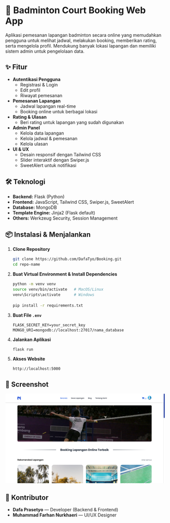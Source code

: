 # 🏸 Badminton Court Booking Web App

Aplikasi pemesanan lapangan badminton secara online yang memudahkan pengguna untuk melihat jadwal, melakukan booking, memberikan rating, serta mengelola profil. Mendukung banyak lokasi lapangan dan memiliki sistem admin untuk pengelolaan data.

## ✨ Fitur

- **Autentikasi Pengguna**
  - Registrasi & Login
  - Edit profil
  - Riwayat pemesanan
- **Pemesanan Lapangan**
  - Jadwal lapangan real-time
  - Booking online untuk berbagai lokasi
- **Rating & Ulasan**
  - Beri rating untuk lapangan yang sudah digunakan
- **Admin Panel**
  - Kelola data lapangan
  - Kelola jadwal & pemesanan
  - Kelola ulasan
- **UI & UX**
  - Desain responsif dengan Tailwind CSS
  - Slider interaktif dengan Swiper.js
  - SweetAlert untuk notifikasi

## 🛠️ Teknologi

- **Backend:** Flask (Python)
- **Frontend:** JavaScript, Tailwind CSS, Swiper.js, SweetAlert
- **Database:** MongoDB
- **Template Engine:** Jinja2 (Flask default)
- **Others:** Werkzeug Security, Session Management

## 📦 Instalasi & Menjalankan

1. **Clone Repository**
   ```bash
   git clone https://github.com/DafaTyo/Booking.git
   cd repo-name
   ```

2. **Buat Virtual Environment & Install Dependencies**

   ```bash
   python -m venv venv
   source venv/bin/activate   # MacOS/Linux
   venv\Scripts\activate      # Windows

   pip install -r requirements.txt
   ```

3. **Buat File `.env`**

   ```env
   FLASK_SECRET_KEY=your_secret_key
   MONGO_URI=mongodb://localhost:27017/nama_database
   ```

4. **Jalankan Aplikasi**

   ```bash
   flask run
   ```

5. **Akses Website**

   ```
   http://localhost:5000
   ```

## 📸 Screenshot

![Dashboard](static/dist/img/demo1.png)

## 👥 Kontributor

* **Dafa Prasetyo** — Developer (Backend & Frontend)
* **Muhammad Farhan Nurkhaeri** — UI/UX Designer